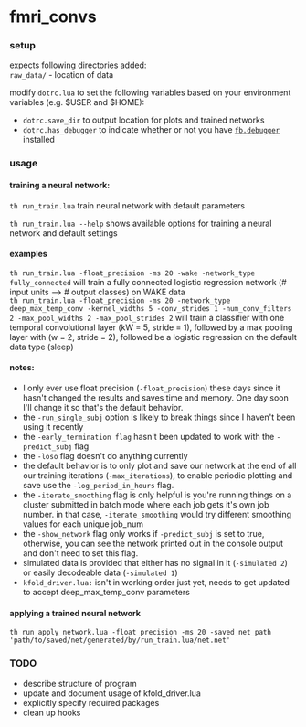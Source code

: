 # fmri_convs

### setup  
  
expects following directories added:  
`raw_data/` - location of data

modify `dotrc.lua` to set the following variables based on your environment variables (e.g. $USER and $HOME):  
- `dotrc.save_dir` to output location for plots and trained networks  
- `dotrc.has_debugger` to indicate whether or not you have [`fb.debugger`](https://github.com/facebook/fblualib/blob/master/fblualib/debugger/README.md) installed  

### usage
  
#### training a neural network:

`th run_train.lua` train neural network with default parameters  

`th run_train.lua --help` shows available options for training a neural network and default settings 

#### examples
  
`th run_train.lua -float_precision -ms 20 -wake -network_type fully_connected` will train a fully connected logistic regression network (# input units --> # output classes) on WAKE data  
`th run_train.lua -float_precision -ms 20 -network_type deep_max_temp_conv -kernel_widths 5 -conv_strides 1 -num_conv_filters 2 -max_pool_widths 2 -max_pool_strides 2` will train a classifier with one temporal convolutional layer (kW = 5, stride = 1), followed by a max pooling layer with (w = 2, stride = 2), followed be a logistic regression on the default data type (sleep)    

#### notes:  
  
- I only ever use float precision (`-float_precision`) these days since it hasn't changed the results and saves time and memory. One day soon I'll change it so that's the default behavior.  
- the `-run_single_subj` option is likely to break things since I haven't been using it recently  
- the `-early_termination flag` hasn't been updated to work with the `-predict_subj` flag  
- the `-loso` flag doesn't do anything currently  
- the default behavior is to only plot and save our network at the end of all our training iterations (`-max_iterations`), to enable periodic plotting and save use the `-log_period_in_hours` flag.  
- the `-iterate_smoothing` flag is only helpful is you're running things on a cluster submitted in batch mode where each job gets it's own job number.  in that case, `-iterate_smoothing` would try different smoothing values for each unique job_num
- the `-show_network` flag only works if `-predict_subj` is set to true, otherwise, you can see the network printed out in the console output and don't need to set this flag.  
- simulated data is provided that either has no signal in it (`-simulated 2`) or easily decodeable data (`-simulated 1`)  
- `kfold_driver.lua:` isn't in working order just yet, needs to get updated to accept deep_max_temp_conv parameters  

#### applying a trained neural network  

`th run_apply_network.lua -float_precision -ms 20 -saved_net_path 'path/to/saved/net/generated/by/run_train.lua/net.net'`  

### TODO  
  
- describe structure of program  
- update and document usage of kfold_driver.lua  
- explicitly specify required packages  
- clean up hooks  
